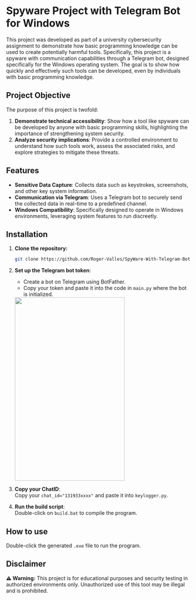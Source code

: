 # Spyware Project with Telegram Bot for Windows  

This project was developed as part of a university cybersecurity assignment to demonstrate how basic programming knowledge can be used to create potentially harmful tools. Specifically, this project is a spyware with communication capabilities through a Telegram bot, designed specifically for the Windows operating system. The goal is to show how quickly and effectively such tools can be developed, even by individuals with basic programming knowledge.

## Project Objective  

The purpose of this project is twofold:  

1. **Demonstrate technical accessibility**: Show how a tool like spyware can be developed by anyone with basic programming skills, highlighting the importance of strengthening system security.  
2. **Analyze security implications**: Provide a controlled environment to understand how such tools work, assess the associated risks, and explore strategies to mitigate these threats.  

## Features  

- **Sensitive Data Capture**: Collects data such as keystrokes, screenshots, and other key system information.  
- **Communication via Telegram**: Uses a Telegram bot to securely send the collected data in real-time to a predefined channel.  
- **Windows Compatibility**: Specifically designed to operate in Windows environments, leveraging system features to run discreetly.

## Installation

1. **Clone the repository:**
   ```bash
   git clone https://github.com/Roger-Valles/SpyWare-With-Telegram-Bot
   ```
  
2. **Set up the Telegram bot token**:  
   - Create a bot on Telegram using BotFather.  
   - Copy your token and paste it into the code in `main.py` where the bot is initialized.

   <img src="https://github.com/user-attachments/assets/1dd23135-165a-4f01-be67-d1041106f341" width="300" height="500">
   
3. **Copy your ChatID**:  
   Copy your `chat_id="131933xxxx"` and paste it into `keylogger.py`.

4. **Run the build script**:  
   Double-click on `build.bat` to compile the program.

## How to use

Double-click the generated `.exe` file to run the program.

## Disclaimer  


**⚠️ Warning:** This project is for educational purposes and security testing in authorized environments only. Unauthorized use of this tool may be illegal and is prohibited.
